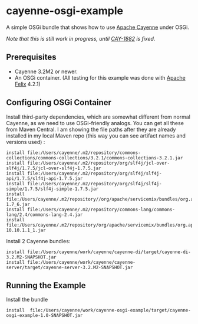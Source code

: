 cayenne-osgi-example
====================

A simple OSGi bundle that shows how to use [Apache Cayenne](http://cayenne.apache.org/) under OSGi.

_Note that this is still work in progress, until [CAY-1882](https://issues.apache.org/jira/browse/CAY-1882) is fixed._

Prerequisites
-------------

* Cayenne 3.2M2 or newer. 
* An OSGi container. (All testing for this example was done with [Apache Felix](http://felix.apache.org/)  4.2.1)

Configuring OSGi Container
--------------------------

Install third-party dependencies, which are somewhat different from normal Cayenne, as we need to use OSGi-friendly analogs. You can get all these from Maven Central. I am showing the file paths after they are already installed in my local Maven repo (this way you can see artifact names and versions used) :

    install file:/Users/cayenne/.m2/repository/commons-collections/commons-collections/3.2.1/commons-collections-3.2.1.jar
    install file:/Users/cayenne/.m2/repository/org/slf4j/jcl-over-slf4j/1.7.5/jcl-over-slf4j-1.7.5.jar
    install file:/Users/cayenne/.m2/repository/org/slf4j/slf4j-api/1.7.5/slf4j-api-1.7.5.jar
    install file:/Users/cayenne/.m2/repository/org/slf4j/slf4j-simple/1.7.5/slf4j-simple-1.7.5.jar
    install file:/Users/cayenne/.m2/repository//org/apache/servicemix/bundles/org.apache.servicemix.bundles.velocity/1.7_6/org.apache.servicemix.bundles.velocity-1.7_6.jar
    install file:/Users/cayenne/.m2/repository/commons-lang/commons-lang/2.4/commons-lang-2.4.jar
    install file:/Users/cayenne/.m2/repository/org/apache/servicemix/bundles/org.apache.servicemix.bundles.derby/10.10.1.1_1/org.apache.servicemix.bundles.derby-10.10.1.1_1.jar

Install 2 Cayenne bundles:

    install file:/Users/cayenne/work/cayenne/cayenne-di/target/cayenne-di-3.2.M2-SNAPSHOT.jar
    install file:/Users/cayenne/work/cayenne/cayenne-server/target/cayenne-server-3.2.M2-SNAPSHOT.jar

Running the Example
-------------------

Install the bundle

    install  file:/Users/cayenne/work/cayenne-osgi-example/target/cayenne-osgi-example-1.0-SNAPSHOT.jar



